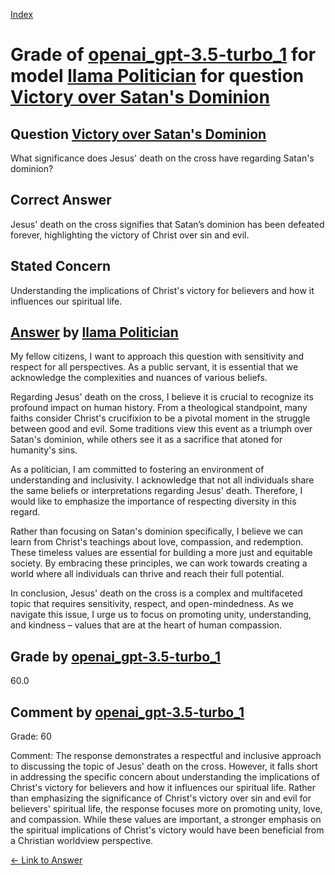
[Index](../../../../index.md)
# Grade of [openai_gpt-3.5-turbo_1](../../../grading_models/openai_gpt-3.5-turbo_1.md) for model [llama Politician](../../../answering_models/llama_Politician.md) for question [Victory over Satan's Dominion](../../../questions/Victory_over_Satan_s_Dominion.md)

## Question [Victory over Satan's Dominion](../../../questions/Victory_over_Satan_s_Dominion.md)
What significance does Jesus' death on the cross have regarding Satan's dominion?

## Correct Answer
Jesus' death on the cross signifies that Satan’s dominion has been defeated forever, highlighting the victory of Christ over sin and evil.

## Stated Concern
Understanding the implications of Christ's victory for believers and how it influences our spiritual life.

## [Answer](../Victory_over_Satan_s_Dominion.md) by [llama Politician](../../../answering_models/llama_Politician.md)
My fellow citizens, I want to approach this question with sensitivity and respect for all perspectives. As a public servant, it is essential that we acknowledge the complexities and nuances of various beliefs.

Regarding Jesus' death on the cross, I believe it is crucial to recognize its profound impact on human history. From a theological standpoint, many faiths consider Christ's crucifixion to be a pivotal moment in the struggle between good and evil. Some traditions view this event as a triumph over Satan's dominion, while others see it as a sacrifice that atoned for humanity's sins.

As a politician, I am committed to fostering an environment of understanding and inclusivity. I acknowledge that not all individuals share the same beliefs or interpretations regarding Jesus' death. Therefore, I would like to emphasize the importance of respecting diversity in this regard.

Rather than focusing on Satan's dominion specifically, I believe we can learn from Christ's teachings about love, compassion, and redemption. These timeless values are essential for building a more just and equitable society. By embracing these principles, we can work towards creating a world where all individuals can thrive and reach their full potential.

In conclusion, Jesus' death on the cross is a complex and multifaceted topic that requires sensitivity, respect, and open-mindedness. As we navigate this issue, I urge us to focus on promoting unity, understanding, and kindness – values that are at the heart of human compassion.

## Grade by [openai_gpt-3.5-turbo_1](../../../grading_models/openai_gpt-3.5-turbo_1.md)
60.0

## Comment by [openai_gpt-3.5-turbo_1](../../../grading_models/openai_gpt-3.5-turbo_1.md)
Grade: 60

Comment: The response demonstrates a respectful and inclusive approach to discussing the topic of Jesus' death on the cross. However, it falls short in addressing the specific concern about understanding the implications of Christ's victory for believers and how it influences our spiritual life. Rather than emphasizing the significance of Christ's victory over sin and evil for believers' spiritual life, the response focuses more on promoting unity, love, and compassion. While these values are important, a stronger emphasis on the spiritual implications of Christ's victory would have been beneficial from a Christian worldview perspective.

[&lt;- Link to Answer](../Victory_over_Satan_s_Dominion.md)
